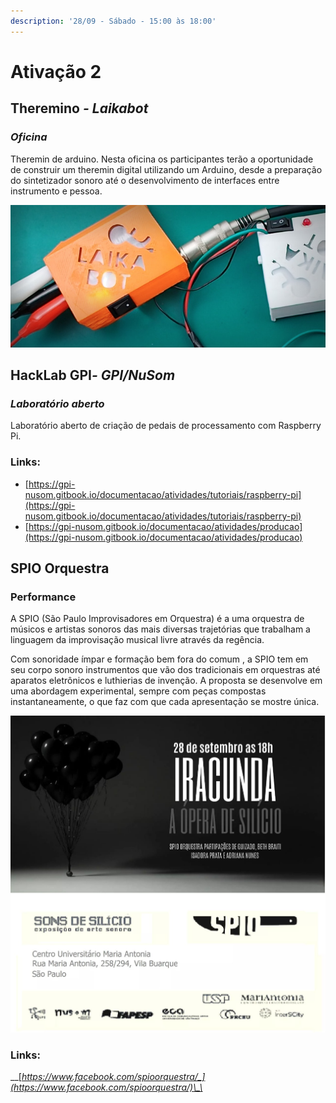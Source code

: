 ```yaml
---
description: '28/09 - Sábado - 15:00 às 18:00'
---
```


# Ativação 2

## **Theremino** _- Laikabot_

### _Oficina_

Theremin de arduino. Nesta oficina os participantes terão a oportunidade de construir um theremin digital utilizando um Arduino, desde a preparação do sintetizador sonoro até o desenvolvimento de interfaces entre instrumento e pessoa.

![](../../../../../.gitbook/assets/proj_caselaikabot.jpg)

## **HackLab GPI**_- GPI/NuSom_

### _Laboratório aberto_ 

Laboratório aberto de criação de pedais de processamento com Raspberry Pi.

### Links:

* [https://gpi-nusom.gitbook.io/documentacao/atividades/tutoriais/raspberry-pi](https://gpi-nusom.gitbook.io/documentacao/atividades/tutoriais/raspberry-pi)
* [https://gpi-nusom.gitbook.io/documentacao/atividades/producao](https://gpi-nusom.gitbook.io/documentacao/atividades/producao)

## **SPIO Orquestra**​

### Performance

A SPIO \(São Paulo Improvisadores em Orquestra\) é a uma orquestra de músicos e artistas sonoros das mais diversas trajetórias que trabalham a linguagem da improvisação musical livre através da regência.

Com sonoridade ímpar e formação bem fora do comum , a SPIO tem em seu corpo sonoro instrumentos que vão dos tradicionais em orquestras até aparatos eletrônicos e luthierias de invenção. A proposta se desenvolve em uma abordagem experimental, sempre com peças compostas instantaneamente, o que faz com que cada apresentação se mostre única.

![](../../../../../.gitbook/assets/spio.jpeg)

### Links:

\_\_[_https://www.facebook.com/spioorquestra/_](https://www.facebook.com/spioorquestra/)\_\_

